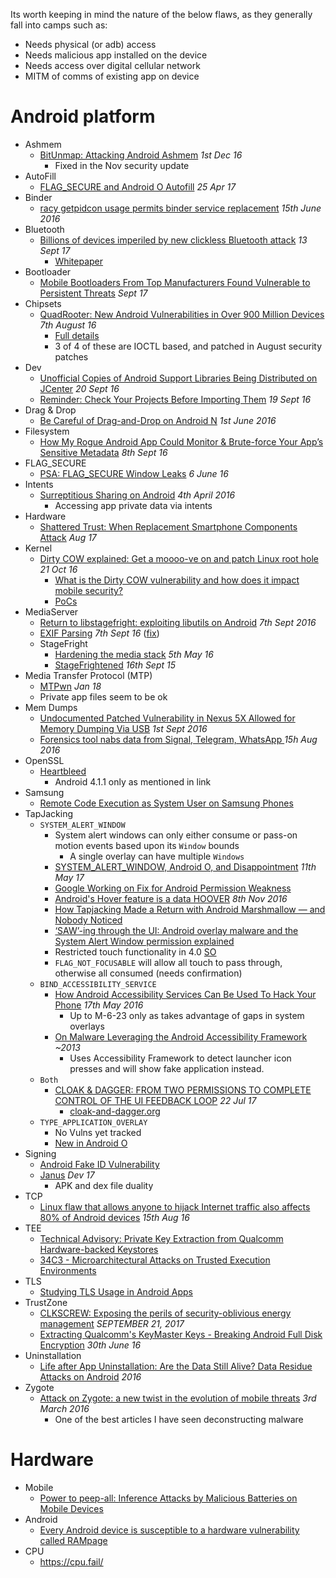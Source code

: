Its worth keeping in mind the nature of the below flaws, as they generally fall into camps such as:

- Needs physical (or adb) access
- Needs malicious app installed on the device 
- Needs access over digital cellular network
- MITM of comms of existing app on device

# Android platform

- Ashmem
  - [BitUnmap: Attacking Android Ashmem](https://googleprojectzero.blogspot.co.uk/2016/12/bitunmap-attacking-android-ashmem.html) _1st Dec 16_
    - Fixed in the Nov security update
- AutoFill
  - [FLAG_SECURE and Android O Autofill](https://commonsware.com/blog/2017/04/25/flag_secure-android-o-autofill.html) _25 Apr 17_
- Binder
  - [racy getpidcon usage permits binder service replacement](https://bugs.chromium.org/p/project-zero/issues/detail?id=851) _15th June 2016_ 
- Bluetooth
  - [Billions of devices imperiled by new clickless Bluetooth attack](https://arstechnica.com/information-technology/2017/09/bluetooth-bugs-open-billions-of-devices-to-attacks-no-clicking-required/) _13 Sept 17_
    - [Whitepaper](https://www.armis.com/blueborne/)
- Bootloader
  - [Mobile Bootloaders From Top Manufacturers Found Vulnerable to Persistent Threats](http://thehackernews.com/2017/09/hacking-android-bootloader-unlock.html) _Sept 17_
- Chipsets
  - [QuadRooter: New Android Vulnerabilities in Over 900 Million Devices](http://blog.checkpoint.com/2016/08/07/quadrooter/) _7th August 16_
    - [Full details](https://www.checkpoint.com/downloads/resources/quadRooter-vulnerability-research-report.pdf)
    - 3 of 4 of these are IOCTL based, and patched in August security patches
- Dev
  - [Unofficial Copies of Android Support Libraries Being Distributed on JCenter](http://tools.android.com/unofficial-copies-of-android-support-libraries-being-distributed-on-jcenter) _20 Sept 16_
  - [Reminder: Check Your Projects Before Importing Them](https://commonsware.com/blog/2016/09/19/reminder-check-projects-before-importing.html) _19 Sept 16_ 
- Drag & Drop
  - [Be Careful of Drag-and-Drop on Android N](https://commonsware.com/blog/2016/06/01/be-careful-drag-drop-android-n.html) _1st June 2016_
- Filesystem
  - [How My Rogue Android App Could Monitor & Brute-force Your App’s Sensitive Metadata](https://www.arneswinnen.net/2016/09/how-my-rogue-android-app-could-monitor-brute-force-your-apps-sensitive-metadata/) _8th Sept 16_
- FLAG_SECURE
  - [PSA: FLAG_SECURE Window Leaks](https://commonsware.com/blog/2016/06/06/psa-flag-secure-window-leaks.html)  _6 June 16_
- Intents
  - [Surreptitious Sharing on Android](https://www.ibr.cs.tu-bs.de/news/ibr/surreptitious-sharing-2016-04-04.xml) _4th April 2016_
    - Accessing app private data via intents
- Hardware 
  - [Shattered Trust: When Replacement Smartphone Components Attack](https://www.usenix.org/conference/woot17/workshop-program/presentation/shwartz) _Aug 17_
- Kernel 
  - [Dirty COW explained: Get a moooo-ve on and patch Linux root hole](http://www.theregister.co.uk/2016/10/21/linux_privilege_escalation_hole/) _21 Oct 16_
    - [What is the Dirty COW vulnerability and how does it impact mobile security?](https://www.nowsecure.com/blog/2016/10/21/dirty-cow-vulnerability-mobile-impact/)
    - [PoCs](https://github.com/dirtycow/dirtycow.github.io/wiki/PoCs)
- MediaServer
  - [Return to libstagefright: exploiting libutils on Android](https://googleprojectzero.blogspot.co.uk/2016/09/return-to-libstagefright-exploiting.html) _7th Sept 2016_
  - [EXIF Parsing](http://www.forbes.com/sites/thomasbrewster/2016/09/06/google-android-one-photo-hack/#3db069111555) _7th Sept 16_ ([fix](https://twitter.com/timstrazz/status/773275505235591168))
  - StageFright
    - [Hardening the media stack](http://android-developers.blogspot.co.uk/2016/05/hardening-media-stack.html) _5th May 16_
    - [StageFrightened](http://googleprojectzero.blogspot.co.uk/2015/09/stagefrightened.html) _16th Sept 15_
- Media Transfer Protocol (MTP)
  - [MTPwn](https://github.com/smeso/MTPwn) _Jan 18_
  - Private app files seem to be ok
- Mem Dumps
  - [Undocumented Patched Vulnerability in Nexus 5X Allowed for Memory Dumping Via USB](https://securityintelligence.com/undocumented-patched-vulnerability-in-nexus-5x-allowed-for-memory-dumping-via-usb/) _1st Sept 2016_  
  - [Forensics tool nabs data from Signal, Telegram, WhatsApp ](http://www.theregister.co.uk/2016/08/15/retroscope/?mt=1471266388161) _15h Aug 2016_
- OpenSSL
  - [Heartbleed](https://en.wikipedia.org/wiki/Heartbleed)
    - Android 4.1.1 only as mentioned in link
- Samsung
  - [Remote Code Execution as System User on Samsung Phones](https://www.nowsecure.com/blog/2015/06/16/remote-code-execution-as-system-user-on-samsung-phones/)
- TapJacking
  - `SYSTEM_ALERT_WINDOW`
    - System alert windows can only either consume or pass-on motion events based upon its `Window` bounds
      - A single overlay can have multiple `Windows`
    - [SYSTEM_ALERT_WINDOW, Android O, and Disappointment](https://commonsware.com/blog/2017/05/11/system_alert_window-updates.html) _11th May 17_
    - [Google Working on Fix for Android Permission Weakness](https://www.onthewire.io/google-working-on-fix-for-android-permission-weakness/)
    - [Android's Hover feature is a data HOOVER](http://www.theregister.co.uk/2016/11/08/androids_hover_/) _8th Nov 2016_
    - [How Tapjacking Made a Return with Android Marshmallow — and Nobody Noticed](https://www.xda-developers.com/how-tapjacking-made-a-return-with-android-marshmallow-and-nobody-noticed/)
    - [‘SAW’-ing through the UI: Android overlay malware and the System Alert Window permission explained](https://www.nowsecure.com/blog/2017/05/25/android-overlay-malware-system-alert-window-permission/)
    - Restricted touch functionality in 4.0 [SO](https://stackoverflow.com/a/9462190/236743)
    - `FLAG_NOT_FOCUSABLE` will allow all touch to pass through, otherwise all consumed (needs confirmation)
  - `BIND_ACCESSIBILITY_SERVICE`
    - [How Android Accessibility Services Can Be Used To Hack Your Phone](http://www.makeuseof.com/tag/android-accessibility-services-can-used-hack-phone/) _17th May 2016_
      - Up to M-6-23 only as takes advantage of gaps in system overlays
    - [On Malware Leveraging the Android
Accessibility Framework](http://www.cs.uml.edu/~xinwenfu/paper/Accessibility.pdf) _~2013_
      - Uses Accessibility Framework to detect launcher icon presses and will show fake application instead. 
  - `Both`
      - [CLOAK & DAGGER: FROM TWO PERMISSIONS TO COMPLETE CONTROL OF THE UI FEEDBACK LOOP](https://www.blackhat.com/us-17/briefings/schedule/index.html#cloak--dagger-from-two-permission-to-complete-control-of-the-ui-feedback-loop-6210) _22 Jul 17_
        - [cloak-and-dagger.org](http://cloak-and-dagger.org/)
  - `TYPE_APPLICATION_OVERLAY`
    - No Vulns yet tracked
    - [New in Android O](https://developer.android.com/about/versions/oreo/android-8.0-changes.html#all-aw)
- Signing
  - [Android Fake ID Vulnerability](https://www.blackhat.com/docs/us-14/materials/us-14-Forristal-Android-FakeID-Vulnerability-Walkthrough.pdf)
  - [Janus](https://www.guardsquare.com/en/blog/new-android-vulnerability-allows-attackers-modify-apps-without-affecting-their-signatures?utm_content=buffer9737f&utm_medium=social&utm_source=twitter.com&utm_campaign=buffer) _Dev 17_
    - APK and dex file duality
- TCP
  - [Linux flaw that allows anyone to hijack Internet traffic also affects 80% of Android devices](https://blog.lookout.com/blog/2016/08/15/linux-vulnerability-android/) _15th Aug 16_
- TEE
  - [Technical Advisory: Private Key Extraction from Qualcomm Hardware-backed Keystores](https://www.nccgroup.trust/us/our-research/private-key-extraction-qualcomm-keystore/?research=Technical+advisories)
  - [34C3 - Microarchitectural Attacks on Trusted Execution Environments](https://www.youtube.com/watch?v=G8-3G_cep4M)
- TLS
  - [Studying TLS Usage in Android Apps](https://people.cs.umass.edu/~phillipa/papers/conext2017_tls_paper.pdf)
- TrustZone
  - [CLKSCREW: Exposing the perils of security-oblivious energy management](https://blog.acolyer.org/2017/09/21/clkscrew-exposing-the-perils-of-security-oblivious-energy-management/) _SEPTEMBER 21, 2017_
  - [Extracting Qualcomm's KeyMaster Keys - Breaking Android Full Disk Encryption](https://bits-please.blogspot.co.uk/2016/06/extracting-qualcomms-keymaster-keys.html?m=1) _30th June 16_
- Uninstallation
  - [Life after App Uninstallation: Are the Data Still
Alive? Data Residue Attacks on Android](http://www.cis.syr.edu/~wedu/Research/paper/data_residue_ndss2016.pdf) _2016_
- Zygote
  - [Attack on Zygote: a new twist in the evolution of mobile threats](https://securelist.com/analysis/publications/74032/attack-on-zygote-a-new-twist-in-the-evolution-of-mobile-threats/) _3rd March 2016_
    - One of the best articles I have seen deconstructing malware 
    
# Hardware

- Mobile
  - [Power to peep-all: Inference Attacks by Malicious Batteries on Mobile Devices](https://sites.google.com/site/silbersteinmark/Home/popets18power.pdf)
- Android 
  - [Every Android device is susceptible to a hardware vulnerability called RAMpage](https://www.xda-developers.com/android-hardware-vulnerability-rampage/)
- CPU
  - https://cpu.fail/

